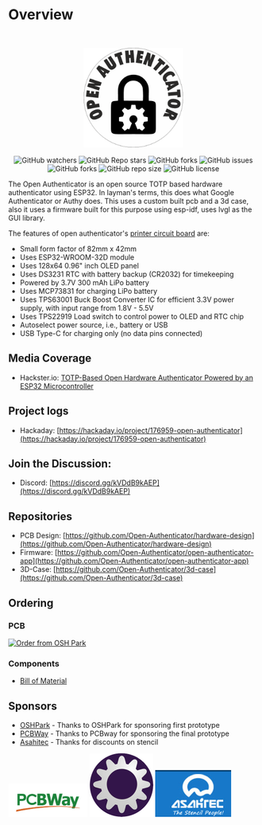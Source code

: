 # Overview

<br />

<p align="center">
    <a href="https://github.com/Open-Authenticator">
        <img src="./assets/open-autheticator-logo.png" alt="Logo" width="200" height="200">
    </a>
</p>

<p align="center">
<img alt="GitHub watchers" src="https://img.shields.io/github/watchers/open-authenticator/open-authenticator-app?style=plastic">
<img alt="GitHub Repo stars" src="https://img.shields.io/github/stars/open-authenticator/open-authenticator-app?style=plastic">
<img alt="GitHub forks" src="https://img.shields.io/github/forks/open-authenticator/open-authenticator-app?style=plastic">
<img alt="GitHub issues"
src="https://img.shields.io/github/issues/open-authenticator/open-authenticator-app?style=plastic">
<img alt="GitHub forks" src="https://img.shields.io/github/forks/open-authenticator/open-authenticator-app?style=plastic">
<img alt="GitHub repo size" src="https://img.shields.io/github/repo-size/open-authenticator/open-authenticator-app?style=plastic">
<img alt="GitHub license" src="https://img.shields.io/github/license/open-authenticator/open-authenticator-app?style=plastic">
</p>

The Open Authenticator is an open source TOTP based hardware authenticator using
ESP32. In layman's terms, this does what Google Authenticator or Authy does.
This uses a custom built pcb and a 3d case, also it uses a firmware built for
this purpose using esp-idf, uses lvgl as the GUI library.

The features of open authenticator's [printer circuit board](https://github.com/Open-Authenticator/hardware-design) are:   

* Small form factor of 82mm x 42mm
* Uses ESP32-WROOM-32D module
* Uses 128x64 0.96" inch OLED panel
* Uses DS3231 RTC with battery backup (CR2032) for timekeeping
* Powered by 3.7V 300 mAh LiPo battery
* Uses MCP73831 for charging LiPo battery
* Uses TPS63001 Buck Boost Converter IC for efficient 3.3V power supply, with input range from 1.8V - 5.5V
* Uses TPS22919 Load switch to control power to OLED and RTC chip
* Autoselect power source, i.e., battery or USB
* USB Type-C for charging only (no data pins connected)

## Media Coverage

* Hackster.io: [TOTP-Based Open Hardware Authenticator Powered by an ESP32 Microcontroller](https://www.hackster.io/news/totp-based-open-hardware-authenticator-powered-by-an-esp32-microcontroller-c770f10008af)

## Project logs

* Hackaday: [https://hackaday.io/project/176959-open-authenticator](https://hackaday.io/project/176959-open-authenticator)
## Join the Discussion:

* Discord: [https://discord.gg/kVDdB9kAEP](https://discord.gg/kVDdB9kAEP)
## Repositories

* PCB Design: [https://github.com/Open-Authenticator/hardware-design](https://github.com/Open-Authenticator/hardware-design)
* Firmware: [https://github.com/Open-Authenticator/open-authenticator-app](https://github.com/Open-Authenticator/open-authenticator-app)
* 3D-Case: [https://github.com/Open-Authenticator/3d-case](https://github.com/Open-Authenticator/3d-case)

## Ordering
### PCB

<a href="https://oshpark.com/shared_projects/XT2lydtr"><img src="https://oshpark.com/packs/media/images/badge-5f4e3bf4bf68f72ff88bd92e0089e9cf.png" alt="Order from OSH Park"></img></a>

### Components

* [Bill of Material](https://docs.google.com/spreadsheets/d/1dUZdB7LErKdkV40vjPda2T-85nJA-UcwpFP-PLhwYTE/edit?usp=sharing)

## Sponsors

* [OSHPark](https://oshpark.com/) - Thanks to OSHPark for sponsoring first prototype
* [PCBWay](https://www.pcbway.com/) - Thanks to PCBway for sponsoring the final prototype
* [Asahitec](https://www.asahitec.in/index.html) - Thanks for discounts on stencil

<img src="./assets/pcbway_logo.png" width=160 height=67>
<img src="./assets/oshpark_logo.png" width=128 height=128>
<img src="./assets/asahitec_logo.jpg" width=153 height=94>